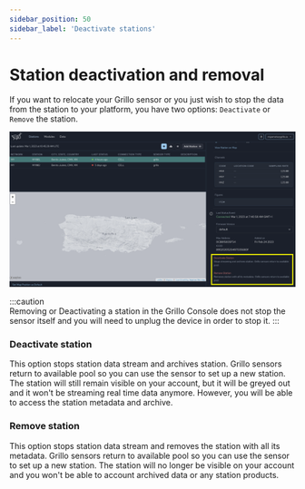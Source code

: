 ```yaml
---
sidebar_position: 50
sidebar_label: 'Deactivate stations'
---
```


# Station deactivation and removal
If you want to relocate your Grillo sensor or you just wish to stop the data from the station to your platform, you have two options: `Deactivate` or `Remove` the station.

![deactivate_station](../img/sensor_deactivate.png)

:::caution  
Removing or Deactivating a station in the Grillo Console does not stop the sensor itself and you will need to unplug the device in order to stop it.
:::

### Deactivate station
This option stops station data stream and archives station. Grillo sensors return to available pool so you can use the sensor to set up a new station. The station will still remain visible on your account, but it will be greyed out and it won't be streaming real time data anymore. However, you will be able to access the station metadata and archive.

### Remove station
This option stops station data stream and removes the station with all its metadata. Grillo sensors return to available pool so you can use the sensor to set up a new station. The station will no longer be visible on your account and you won't be able to account archived data or any station products.
